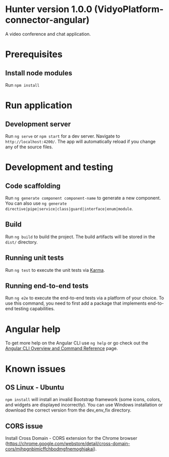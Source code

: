 # Hunter version 1.0.0 (VidyoPlatform-connector-angular)

A video conference and chat application.

# Prerequisites

## Install node modules

Run `npm install`

# Run application

## Development server

Run `ng serve` or `npm start` for a dev server. Navigate to `http://localhost:4200/`. The app will automatically reload if you change any of the source files.

# Development and testing

## Code scaffolding

Run `ng generate component component-name` to generate a new component. You can also use `ng generate directive|pipe|service|class|guard|interface|enum|module`.

## Build

Run `ng build` to build the project. The build artifacts will be stored in the `dist/` directory.

## Running unit tests

Run `ng test` to execute the unit tests via [Karma](https://karma-runner.github.io).

## Running end-to-end tests

Run `ng e2e` to execute the end-to-end tests via a platform of your choice. To use this command, you need to first add a package that implements end-to-end testing capabilities.

# Angular help

To get more help on the Angular CLI use `ng help` or go check out the [Angular CLI Overview and Command Reference](https://angular.io/cli) page.

# Known issues

## OS Linux - Ubuntu

`npm install` will install an invalid Bootstrap framework (some icons, colors, and widgets are displayed incorrectly). You can use Windows installation or download the correct version from the dev_env_fix directory.

## CORS issue

Install Cross Domain - CORS extension for the Chrome browser (https://chrome.google.com/webstore/detail/cross-domain-cors/mjhpgnbimicffchbodmgfnemoghjakai).

